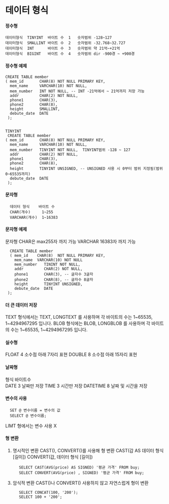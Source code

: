 # 데이터 형식
<div>

  #### 정수형
    데이터형식  TINYINT  바이트 수  1   숫자범위 -128~127
    데이터형식  SMALLINT 바이트 수  2   숫자범위 -32.768~32.727
    데이터형식  INT      바이트 수  3   숫자범위 약 21억~+21억
    데이터형식  BIGINT   바이트 수  4   숫자범위 dir -900경 ~ +900경

  #### 정수형 예제
    CREATE TABLE member
    ( mem_id       CHAR(8) NOT NULL PRIMARY KEY,
      mem_name     VARCHAR(10) NOT NULL,
      mem_number   INT NOT NULL, -- INT -21억에서 ~ 21억까지 저장 가능
      addr         CHAR(2) NOT NULL,
      phone1       CHAR(3),
      phone2       CHAR(8),
      height       SMALLINT,
      debute_date  DATE
     );


    TINYINT
     CREATE TABLE member
    ( mem_id       CHAR(8) NOT NULL PRIMARY KEY,
      mem_name     VARCHAR(10) NOT NULL,
      mem_number   TINYINT NOT NULL,  TINYINT범위 -128 ~ 127
      addr         CHAR(2) NOT NULL,
      phone1       CHAR(3),
      phone2       CHAR(8),
      height       TINYINT UNSIGNED, -- UNSIGNED 사용 시 0부터 범위 지정됨(범위 0~65535까지)
      debute_date  DATE
     );

  #### 문자형
      데이터 형식    바이트 수
      CHAR(개수)     1~255
      VARCHAR(개수)  1~16383
  #### 문자형 예제
  문자형 CHAR은 max255자 까지 가능
        VARCHAR 16383자 까지 가능
  
      CREATE TABLE member
      ( mem_id    CHAR(8)  NOT NULL PRIMARY KEY,
        mem_name  VARCHAR(10) NOT NULL
        mem_number   TININT NOT NULL, 
        addr         CHAR(2) NOT NULL,
        phone1       CHAR(3), -- 글자수 3글자
        phone2       CHAR(8), -- 글자수 8글자
        height       TINYINT UNSIGNED,
        debute_date  DATE
     );

  #### 더 큰 데이터 저장  
  TEXT 형식에서는 TEXT, LONGTEXT 를 사용하며 각 바이트의 수는 1~65535, 1~4294967295 입니다.
  BLOB 형식에는 BLOB, LONGBLOB  를 사용하며 각 바이트의 수는 1~65535, 1~4294967295 입니다.

  #### 실수형

  FLOAT  4  소수점 아래 7자리 표현
  DOUBLE  8  소수점 아래 15자리 표현


  #### 날짜형
  형식  바이트수  
  DATE  3          날짜만 저장
  TIME  3          시간만 저장
  DATETIME  8      날짜 및 시간을 저장


  #### 변수의 사용

      SET @ 변수이름 = 변수의 값
      SELECT @ 변수이름;

  LIMT 형에서는 변수 사용 X

  #### 형 변환

  1. 명시적인 변환 CAST(), CONVERT()를 사용해 형 변환
      CAST(갑 AS 데이터 형식 [길이])
      CONVERT(갑, 데이터 형식 [길이])
```
      SELECT CAST(AVG(price) AS SIGNED) '평균 가격' FROM buy;
      SELECT CONVERT(AVG(price) , SIGNED) '평균 가격' FROM buy;
```

  3. 암식적 변환 CAST()나 CONVERT() 사용하지 않고 자연스럽게 형이 변환

```
      SELECT CONCAT(100, '200');
      SELECT 100 + '200';
```
 
</div>
